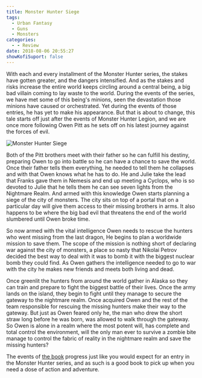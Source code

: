 ```yaml
---
title: Monster Hunter Siege
tags:
  - Urban Fantasy
  - Guns
  - Monsters
categories:
  - - Review
date: 2018-08-06 20:55:27
showKofiSuport: false
---
```


With each and every installment of the Monster Hunter series, the stakes have gotten greater, and the dangers intensified.  And as the stakes and risks increase the entire world keeps circling around a central being, a big bad villain coming to lay waste to the world.  During the events of the series, we have met some of this being's minions, seen the devastation those minions have caused or orchestrated.  Yet during the events of those entries, he has yet to make his appearance.<!-- more -->  But that is about to change, this tale starts off just after the events of Monster Hunter Legion, and we are once more following Owen Pitt as he sets off on his latest journey against the forces of evil.  

<div class="embedded-image-left">

![Monster Hunter Siege](./monster-hunter-siege.jpeg)

</div>

Both of the Pitt brothers meet with their father so he can fulfill his destiny, preparing Owen to go into battle so he can have a chance to save the world.  Once their father tells them everything, he needed to tell them he collapses and with that Owen knows what he has to do.  He and Julie take the lead that Franks gave them in Nemesis and end up meeting a Cyclops, who is so devoted to Julie that he tells them he can see seven lights from the Nightmare Realm.  And armed with this knowledge Owen starts planning a siege of the city of monsters.  The city sits on top of a portal that on a particular day will give them access to their missing brothers in arms.  It also happens to be where the big bad evil that threatens the end of the world slumbered until Owen broke time.

So now armed with the vital intelligence Owen needs to rescue the hunters who went missing from the last dragon, He begins to plan a worldwide mission to save them.  The scope of the mission is nothing short of declaring war against the city of monsters, a place so nasty that Nikolai Petrov decided the best way to deal with it was to bomb it with the biggest nuclear bomb they could find.  As Owen gathers the intelligence needed to go to war with the city he makes new friends and meets both living and dead.

Once greenlit the hunters from around the world gather in Alaska so they can train and prepare to fight the biggest battle of their lives.  Once the army lands on the island, they begin to fight until they manage to secure the gateway to the nightmare realm.  Once acquired Owen and the rest of the team responsible for rescuing the missing hunters make their way to the gateway.  But just as Owen feared only he, the man who drew the short straw long before he was born, was allowed to walk through the gateway.  So Owen is alone in a realm where the most potent will, has complete and total control the environment, will the only man ever to survive a zombie bite manage to control the fabric of reality in the nightmare realm and save the missing hunters?

The events of [the book](https://www.amazon.com/gp/product/1481483277/ref=as_li_tl?ie=UTF8&camp=1789&creative=9325&creativeASIN=1481483277&linkCode=as2&tag=mysite009e-20&linkId=63d7fbd799e114f78c9243807ca9075d) progress just like you would expect for an entry in the Monster Hunter series, and as such is a good book to pick up when you need a dose of action and adventure.
